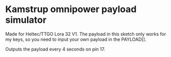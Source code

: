 # Kamstrup omnipower payload simulator

Made for Heltec/TTGO Lora 32 V1. The payload in this sketch only works for my keys, so you need to input your own payload in the PAYLOAD[].

Outputs the payload every 4 seconds on pin 17.

